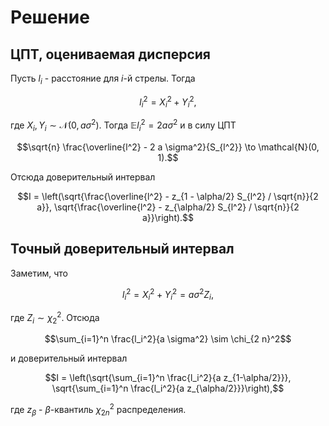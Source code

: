 # Решение

## ЦПТ, оцениваемая дисперсия

Пусть $l_i$ - расстояние для $i$-й стрелы.
Тогда
```math
l_i^2 = X_i^2 + Y_i^2,
```
где $X_i, Y_i \sim \mathcal{N}(0, a \sigma^2)$.
Тогда $\mathbb{E} l_i^2 = 2 a \sigma^2$
и в силу ЦПТ
```math
\sqrt{n} \frac{\overline{l^2} - 2 a \sigma^2}{S_{l^2}}
\to \mathcal{N}(0, 1).
```
Отсюда доверительный интервал
```math
I = \left(\sqrt{\frac{\overline{l^2}
- z_{1 - \alpha/2} S_{l^2} / \sqrt{n}}{2 a}}, 
\sqrt{\frac{\overline{l^2}
- z_{\alpha/2} S_{l^2} / \sqrt{n}}{2 a}}\right).
```

## Точный доверительный интервал

Заметим, что
```math
l_i^2 = X_i^2 + Y_i^2 = a \sigma^2 Z_i,
```
где $Z_i \sim \chi_2^2$.
Отсюда
```math
\sum_{i=1}^n \frac{l_i^2}{a \sigma^2} 
\sim \chi_{2 n}^2
```
и доверительный интервал
```math
I = \left(\sqrt{\sum_{i=1}^n
\frac{l_i^2}{a z_{1-\alpha/2}}}, 
\sqrt{\sum_{i=1}^n
\frac{l_i^2}{a z_{\alpha/2}}}\right),
```
где $z_{\beta}$ - $\beta$-квантиль
$\chi_{2 n}^2$ распределения.